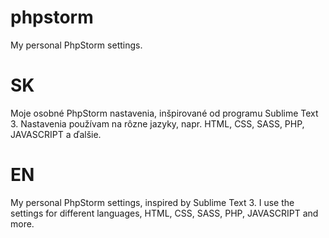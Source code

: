 # phpstorm
My personal PhpStorm settings.



# SK
Moje osobné PhpStorm nastavenia, inšpirované od programu Sublime Text 3. Nastavenia používam na rôzne jazyky, napr. HTML, CSS, SASS, PHP, JAVASCRIPT a ďalšie.

# EN
My personal PhpStorm settings, inspired by Sublime Text 3. I use the settings for different languages, HTML, CSS, SASS, PHP, JAVASCRIPT and more.

